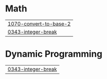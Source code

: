 # Math
|  |
| ------- |
| [1070-convert-to-base-2](https://github.com/ayush-1-2-0-5/DSA/tree/master/1070-convert-to-base-2) |
| [0343-integer-break](https://github.com/ayush-1-2-0-5/DSA/tree/master/0343-integer-break) |


# Dynamic Programming
|  |
| ------- |
| [0343-integer-break](https://github.com/ayush-1-2-0-5/DSA/tree/master/0343-integer-break) |